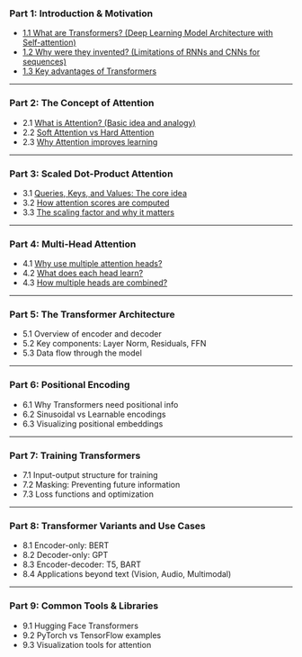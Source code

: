 ### **Part 1: Introduction & Motivation**

* [1.1 What are Transformers? (Deep Learning Model Architecture with Self-attention)](https://github.com/yangshiteng/Data-Science-Learning-Path/blob/main/deep_learning/transformer/what_is_transformer.md)
* [1.2 Why were they invented? (Limitations of RNNs and CNNs for sequences)](https://github.com/yangshiteng/Data-Science-Learning-Path/blob/main/deep_learning/transformer/why_invented.md)
* [1.3 Key advantages of Transformers](https://github.com/yangshiteng/Data-Science-Learning-Path/blob/main/deep_learning/transformer/transformer_advantage.md)

---

### **Part 2: The Concept of Attention**

* 2.1 [What is Attention? (Basic idea and analogy)](https://github.com/yangshiteng/Data-Science-Learning-Path/blob/main/deep_learning/transformer/what_is_attention.md)
* 2.2 [Soft Attention vs Hard Attention](https://github.com/yangshiteng/Data-Science-Learning-Path/blob/main/deep_learning/transformer/soft_vs_hard_attention.md)
* 2.3 [Why Attention improves learning](https://github.com/yangshiteng/Data-Science-Learning-Path/blob/main/deep_learning/transformer/why_attention_improve_learning.md)

---

### **Part 3: Scaled Dot-Product Attention**

* 3.1 [Queries, Keys, and Values: The core idea](https://github.com/yangshiteng/Data-Science-Learning-Path/blob/main/deep_learning/transformer/query_key_value.md)
* 3.2 [How attention scores are computed](https://github.com/yangshiteng/Data-Science-Learning-Path/blob/main/deep_learning/transformer/attention_score_calculation.md)
* 3.3 [The scaling factor and why it matters](https://github.com/yangshiteng/Data-Science-Learning-Path/blob/main/deep_learning/transformer/why_scale_matters.md)

---

### **Part 4: Multi-Head Attention**

* 4.1 [Why use multiple attention heads?](https://github.com/yangshiteng/Data-Science-Learning-Path/blob/main/deep_learning/transformer/why_multi_head.md)
* 4.2 [What does each head learn?](https://github.com/yangshiteng/Data-Science-Learning-Path/blob/main/deep_learning/transformer/what_each_head_learn.md)
* 4.3 [How multiple heads are combined?](https://github.com/yangshiteng/Data-Science-Learning-Path/blob/main/deep_learning/transformer/multiple_head_combine.md)

---

### **Part 5: The Transformer Architecture**

* 5.1 Overview of encoder and decoder
* 5.2 Key components: Layer Norm, Residuals, FFN
* 5.3 Data flow through the model

---

### **Part 6: Positional Encoding**

* 6.1 Why Transformers need positional info
* 6.2 Sinusoidal vs Learnable encodings
* 6.3 Visualizing positional embeddings

---

### **Part 7: Training Transformers**

* 7.1 Input-output structure for training
* 7.2 Masking: Preventing future information
* 7.3 Loss functions and optimization

---

### **Part 8: Transformer Variants and Use Cases**

* 8.1 Encoder-only: BERT
* 8.2 Decoder-only: GPT
* 8.3 Encoder-decoder: T5, BART
* 8.4 Applications beyond text (Vision, Audio, Multimodal)

---

### **Part 9: Common Tools & Libraries**

* 9.1 Hugging Face Transformers
* 9.2 PyTorch vs TensorFlow examples
* 9.3 Visualization tools for attention
